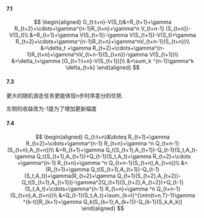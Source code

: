 #### 7.1

$$
\begin{aligned}
G_{t:t+n}-V(S_t)&=R_{t+1}+\gamma R_{t+2}+\cdots+\gamma^{n-1}R_{t+n}+\gamma^n V_{t+n-1}
(S_{t+n})-V(S_t)\\
&=R_{t+1}+\gamma V(S_{t+1})-\gamma V(S_{t+1})-V(S_t)+\gamma R_{t+2}+\cdots+\gamma^{n-1}R_{t+n}+\gamma^nV_{t+n-1}(S_{t+n})\\
&=\delta_t +\gamma R_{t+2}+\cdots+\gamma^{n-1}R_{t+n}+\gamma^nV_{t+n-1}(S_{t+n})-\gamma V(S_{t+1})\\
&=\delta_t+\gamma [G_{t+1:t+n}-V(S_{t+1})]\\
&=\sum_k ^{n-1}\gamma^k \delta_{t+k}
\end{aligned}
$$

#### 7.3

更大的随机游走任务更能体现n步时序差分的优势.

左侧的收益改为-1是为了增加更新幅度

#### 7.4

$$
\begin{aligned}
G_{t:t+n}&\doteq R_{t+1}+\gamma R_{t+2}+\cdots+\gamma^{n-1}
R_{t+n}+\gamma ^n Q_{t+n-1}(S_{t+n},A_{t+n})\\
&=R_{t+1}+\gamma Q_t(S_{t+1},A_{t+1})-Q_{t-1}(S_t,A_t)-\gamma Q_t(S_{t+1},A_{t+1})+Q_{t-1}(S_t,A_t)+\gamma R_{t+2}+\cdots +\gamma^{n-1}
R_{t+n}+\gamma ^n Q_{t+n-1}(S_{t+n},A_{t+n})\\
&=(R_{t+1}+\gamma Q_t(S_{t+1},A_{t+1})-Q_{t-1}(S_t,A_t))+\gamma(R_{t+2}+\gamma Q_{t+1}(S_{t+2},A_{t+2})-Q_t(S_{t+1},A_{t+1}))-\gamma^2Q_{t+1}(S_{t+2},A_{t+2})+Q_{t-1}(S_t,A_t)+\cdots+\gamma^{n-1}
R_{t+n}+\gamma ^n Q_{t+n-1}(S_{t+n},A_{t+n})\\
&=Q_{t-1}(S_t,A_t)+\sum_{k=t}^{\min(t+n,T)-1}\gamma ^{k-t}[R_{k+1}+\gamma Q_k(S_{k+1},A_{k+1})-Q_{k-1}(S_k,A_k)]
\end{aligned}
$$

